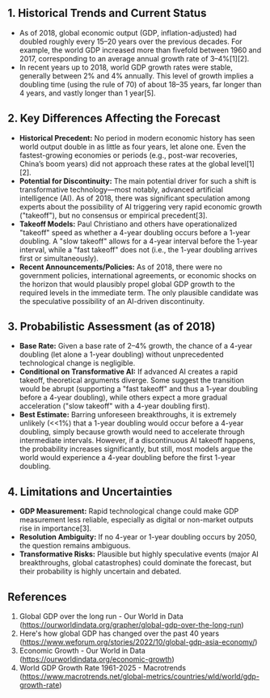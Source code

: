 ## 1. Historical Trends and Current Status

- As of 2018, global economic output (GDP, inflation-adjusted) had doubled roughly every 15–20 years over the previous decades. For example, the world GDP increased more than fivefold between 1960 and 2017, corresponding to an average annual growth rate of 3–4%[1][2].
- In recent years up to 2018, world GDP growth rates were stable, generally between 2% and 4% annually. This level of growth implies a doubling time (using the rule of 70) of about 18–35 years, far longer than 4 years, and vastly longer than 1 year[5].

## 2. Key Differences Affecting the Forecast

- **Historical Precedent:** No period in modern economic history has seen world output double in as little as four years, let alone one. Even the fastest-growing economies or periods (e.g., post-war recoveries, China’s boom years) did not approach these rates at the global level[1][2].
- **Potential for Discontinuity:** The main potential driver for such a shift is transformative technology—most notably, advanced artificial intelligence (AI). As of 2018, there was significant speculation among experts about the possibility of AI triggering very rapid economic growth ("takeoff"), but no consensus or empirical precedent[3].
- **Takeoff Models:** Paul Christiano and others have operationalized "takeoff" speed as whether a 4-year doubling occurs before a 1-year doubling. A "slow takeoff" allows for a 4-year interval before the 1-year interval, while a "fast takeoff" does not (i.e., the 1-year doubling arrives first or simultaneously).
- **Recent Announcements/Policies:** As of 2018, there were no government policies, international agreements, or economic shocks on the horizon that would plausibly propel global GDP growth to the required levels in the immediate term. The only plausible candidate was the speculative possibility of an AI-driven discontinuity.

## 3. Probabilistic Assessment (as of 2018)

- **Base Rate:** Given a base rate of 2–4% growth, the chance of a 4-year doubling (let alone a 1-year doubling) without unprecedented technological change is negligible.
- **Conditional on Transformative AI:** If advanced AI creates a rapid takeoff, theoretical arguments diverge. Some suggest the transition would be abrupt (supporting a "fast takeoff" and thus a 1-year doubling before a 4-year doubling), while others expect a more gradual acceleration ("slow takeoff" with a 4-year doubling first).
- **Best Estimate:** Barring unforeseen breakthroughs, it is extremely unlikely (<<1%) that a 1-year doubling would occur before a 4-year doubling, simply because growth would need to accelerate through intermediate intervals. However, if a discontinuous AI takeoff happens, the probability increases significantly, but still, most models argue the world would experience a 4-year doubling before the first 1-year doubling.

## 4. Limitations and Uncertainties

- **GDP Measurement:** Rapid technological change could make GDP measurement less reliable, especially as digital or non-market outputs rise in importance[3].
- **Resolution Ambiguity:** If no 4-year or 1-year doubling occurs by 2050, the question remains ambiguous.
- **Transformative Risks:** Plausible but highly speculative events (major AI breakthroughs, global catastrophes) could dominate the forecast, but their probability is highly uncertain and debated.

## References

1. Global GDP over the long run - Our World in Data (https://ourworldindata.org/grapher/global-gdp-over-the-long-run)
2. Here's how global GDP has changed over the past 40 years (https://www.weforum.org/stories/2022/10/global-gdp-asia-economy/)
3. Economic Growth - Our World in Data (https://ourworldindata.org/economic-growth)
5. World GDP Growth Rate 1961-2025 - Macrotrends (https://www.macrotrends.net/global-metrics/countries/wld/world/gdp-growth-rate)